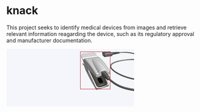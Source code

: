 # knack
This project seeks to identify medical devices from images and retrieve relevant information reagarding the device, such as its regulatory approval and manufacturer documentation.

![device](https://github.com/argus1/knack/blob/main/image1.jpg?raw=true)
